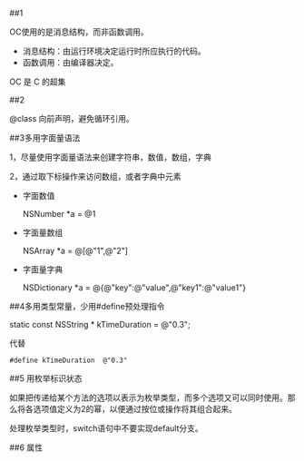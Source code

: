 
##1


OC使用的是消息结构，而非函数调用。

* 消息结构：由运行环境决定运行时所应执行的代码。
* 函数调用：由编译器决定。

OC 是 C 的超集


##2


@class 向前声明，避免循环引用。



##3多用字面量语法


1，尽量使用字面量语法来创建字符串，数值，数组，字典

2，通过取下标操作来访问数组，或者字典中元素


* 字面数值
    
    NSNumber *a = @1
    
* 字面量数组

    NSArray *a = @[@"1",@"2"]
    

* 字面量字典

    NSDictionary *a = @{@"key":@"value",@"key1":@"value1"}
    

##4多用类型常量，少用#define预处理指令


static const NSString * kTimeDuration = @"0.3";

代替

`#define kTimeDuration  @"0.3"` 


##5 用枚举标识状态


如果把传递给某个方法的选项以表示为枚举类型，而多个选项又可以同时使用。那么将各选项值定义为2的幂，以便通过按位或操作将其组合起来。


处理枚举类型时，switch语句中不要实现default分支。


##6 属性


    





